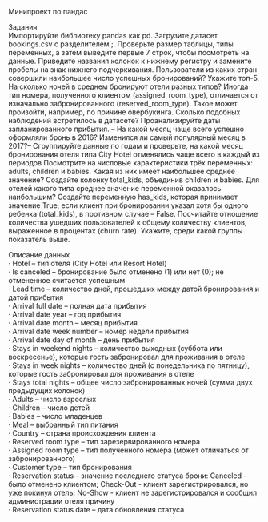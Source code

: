 Минипроект по пандас 

Задания <br />
Импортируйте библиотеку pandas как pd. Загрузите датасет bookings.csv с разделителем ;. Проверьте размер таблицы, типы переменных, а затем выведите первые 7 строк, чтобы посмотреть на данные.
Приведите названия колонок к нижнему регистру и замените пробелы на знак нижнего подчеркивания.
Пользователи из каких стран совершили наибольшее число успешных бронирований? Укажите топ-5.
На сколько ночей в среднем бронируют отели разных типов?
Иногда тип номера, полученного клиентом (assigned_room_type), отличается от изначально забронированного (reserved_room_type). Такое может произойти, например, по причине овербукинга. Сколько подобных наблюдений встретилось в датасете?
Проанализируйте даты запланированного прибытия. – На какой месяц чаще всего успешно оформляли бронь в 2016? Изменился ли самый популярный месяц в 2017?– Сгруппируйте данные по годам и проверьте, на какой месяц бронирования отеля типа City Hotel отменялись чаще всего в каждый из периодов
Посмотрите на числовые характеристики трёх переменных: adults, children и babies. Какая из них имеет наибольшее среднее значение?
Создайте колонку total_kids, объединив children и babies. Для отелей какого типа среднее значение переменной оказалось наибольшим?
Создайте переменную has_kids, которая принимает значение True, если клиент при бронировании указал хотя бы одного ребенка (total_kids), в противном случае – False. Посчитайте отношение количества ушедших пользователей к общему количеству клиентов, выраженное в процентах (churn rate). Укажите, среди какой группы показатель выше.



Описание данных <br />
· Hotel – тип отеля (City Hotel или Resort Hotel) <br />
· Is canceled – бронирование было отменено (1) или нет (0); не отмененное считается успешным <br />
· Lead time – количество дней, прошедших между датой бронирования и датой прибытия <br />
· Arrival full date – полная дата прибытия <br />
· Arrival date year – год прибытия <br />
· Arrival date month – месяц прибытия <br />
· Arrival date week number – номер недели прибытия <br />
· Arrival date day of month – день прибытия <br />
· Stays in weekend nights – количество выходных (суббота или воскресенье), которые гость забронировал для проживания в отеле <br />
· Stays in week nights – количество дней (с понедельника по пятницу), которые гость забронировал для проживания в отеле <br />
· Stays total nights – общее число забронированных ночей (сумма двух предыдущих колонок) <br />
· Adults – число взрослых <br />
· Children – число детей <br />
· Babies – число младенцев <br />
· Meal – выбранный тип питания <br />
· Country – страна происхождения клиента <br />
· Reserved room type – тип зарезервированного номера <br />
· Assigned room type – тип полученного номера (может отличаться от забронированного) <br />
· Customer type – тип бронирования <br />
· Reservation status – значение последнего статуса брони: Canceled - было отменено клиентом; Check-Out - клиент зарегистрировался, но уже покинул отель; No-Show - клиент не зарегистрировался и сообщил администрации отеля причину <br />
· Reservation status date – дата обновления статуса <br />
